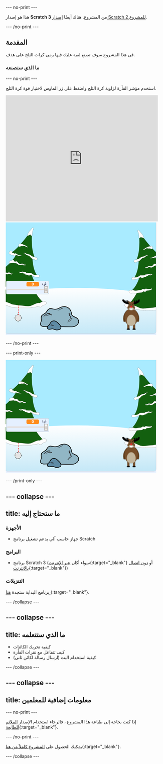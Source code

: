 --- no-print ---

هذا هو إصدار **Scratch 3** من المشروع. هناك أيضًا [إصدار Scratch 2 للمشروع](https://projects.raspberrypi.org/ar-SA/projects/snowball-fight-scratch2).

--- /no-print ---

## المقدمة

في هذا المشروع سوف تصنع لعبة عليك فيها رمي كرات الثلج على هدف.

### ما الذي ستصنعه

--- no-print ---

استخدم مؤشر الفأرة لزاوية كرة الثلج واضغط على زر الماوس لاختيار قوة كرة الثلج.

<div class="scratch-preview">
  <iframe allowtransparency="true" width="485" height="402" src="https://scratch.mit.edu/projects/embed/399478598/?autostart=true" frameborder="0" scrolling="no"></iframe>
  <img src="images/snow-final.png">
</div>

--- /no-print ---

--- print-only ---

![المشروع كامل](images/snow-final.png)

--- /print-only ---

--- collapse ---
---
title: ما ستحتاج إليه
---

### الأجهزة

+ جهاز حاسب آلي يدعم تشغيل برنامج Scratch

### البرامج

+ برنامج Scratch 3 (سواء أكان [عبر الإنترنت](https://rpf.io/scratchon){:target="_blank"} أو [دون اتصال بالإنترنت](https://rpf.io/scratchoff){:target="_blank"})

### التنزيلات

برنامج البداية ستجدة [هنا ](https://rpf.io/p/ar-SA/snowball-fight-go){:target="_blank"}.

--- /collapse ---

--- collapse ---
---
title: ما الذي ستتعلمه
---

- كيفية تحريك الكائنات
- كيف تتفاعل مع نقرات الفأرة
- كيفية استخدام البث (ارسال رسالة لكائن ثاني)

--- /collapse ---

--- collapse ---
---
title: معلومات إضافية للمعلمين
---

--- no-print ---

إذا كنت بحاجة إلى طباعة هذا المشروع ، فالرجاء استخدام الإصدار [الملائم للطابعة](https://projects.raspberrypi.org/ar-SA/projects/snowball-fight/print){:target="_blank"}.

--- /no-print ---

يمكنك الحصول على [المشروع كاملاً من هنا](https://rpf.io/p/ar-SA/snowball-fight-get){:target="_blank"}.

--- /collapse ---
